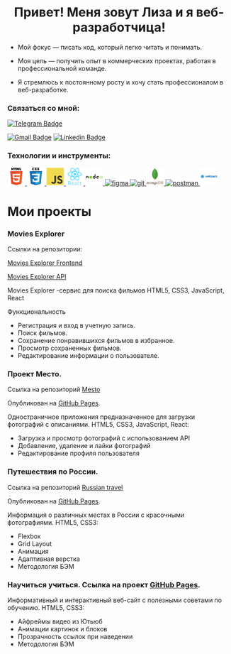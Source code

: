 <h1 align="center">Привет! Меня зовут Лиза и я веб-разработчица!</h1> 

- Мой фокус — писать код, который легко читать и понимать.

- Моя цель — получить опыт в коммерческих проектах, работая в профессиональной команде.
  
- Я стремлюсь к постоянному росту и хочу стать профессионалом в веб-разработке.

 <h3 align="left">Связаться со мной:</h3>

 [![Telegram Badge](https://img.shields.io/badge/-LizaPleshakova-blue?style=flat&logo=Telegram&logoColor=white)](https://t.me/LizaPleshakova) 

 [![Gmail Badge](https://img.shields.io/badge/Gmail-D14836?style=for-the-badge&logo=gmail&logoColor=white)](mailto:liza.pleshakova@gmail.com) [![Linkedin Badge](https://img.shields.io/badge/LinkedIn-0077B5?style=for-the-badge&logo=linkedin&logoColor=white)](https://www.linkedin.com/in/elizaveta-pleshakova-83516566/) 


 <h3 align="left">Технологии и инструменты:</h3>
 <a href="https://www.w3.org/html/" target="_blank" rel="noreferrer"> <img src="https://raw.githubusercontent.com/devicons/devicon/master/icons/html5/html5-original-wordmark.svg" alt="html5" width="40" height="40"/> </a> 
 <a href="https://www.w3schools.com/css/" target="_blank" rel="noreferrer"> <img src="https://raw.githubusercontent.com/devicons/devicon/master/icons/css3/css3-original-wordmark.svg" alt="css3" width="40" height="40"/> </a> 
 <a href="https://developer.mozilla.org/en-US/docs/Web/JavaScript" target="_blank" rel="noreferrer"> <img src="https://raw.githubusercontent.com/devicons/devicon/master/icons/javascript/javascript-original.svg" alt="javascript" width="40" height="40"/> </a> 
 <a href="https://reactjs.org/" target="_blank" rel="noreferrer"> <img src="https://raw.githubusercontent.com/devicons/devicon/master/icons/react/react-original-wordmark.svg" alt="react" width="40" height="40"/> </a> 
 <a href="https://nodejs.org" target="_blank" rel="noreferrer"> <img src="https://raw.githubusercontent.com/devicons/devicon/master/icons/nodejs/nodejs-original-wordmark.svg" alt="nodejs" width="40" height="40"/> </a>
 <a href="https://www.figma.com/" target="_blank" rel="noreferrer"> <img src="https://www.vectorlogo.zone/logos/figma/figma-icon.svg" alt="figma" width="40" height="40"/> </a> <a href="https://git-scm.com/" target="_blank" rel="noreferrer"> <img src="https://www.vectorlogo.zone/logos/git-scm/git-scm-icon.svg" alt="git" width="40" height="40"/> </a> 
 <a href="https://www.mongodb.com/" target="_blank" rel="noreferrer"> <img src="https://raw.githubusercontent.com/devicons/devicon/master/icons/mongodb/mongodb-original-wordmark.svg" alt="mongodb" width="40" height="40"/> </a> 
 <a href="https://postman.com" target="_blank" rel="noreferrer"> <img src="https://www.vectorlogo.zone/logos/getpostman/getpostman-icon.svg" alt="postman" width="40" height="40"/> </a> 
 <a href="https://webpack.js.org" target="_blank" rel="noreferrer"> <img src="https://raw.githubusercontent.com/devicons/devicon/d00d0969292a6569d45b06d3f350f463a0107b0d/icons/webpack/webpack-original-wordmark.svg" alt="webpack" width="40" height="40"/> </a> 

 
# Мои проекты
      
 ### Movies Explorer
  Ссылки на репозитории: 
  
  [Movies Explorer Frontend](https://github.com/lizapleshakova/movies-explorer-frontend)
  
  [Movies Explorer API](https://github.com/lizapleshakova/movies-explorer-api)
  
Movies Explorer -сервис для поиска фильмов
  HTML5, CSS3, JavaScript, React
  
Функциональность

- Регистрация и вход в учетную запись.
- Поиск фильмов.
- Сохранение понравившихся фильмов в избранное.
- Просмотр сохраненных фильмов.
- Редактирование информации о пользователе.

### Проект Место.
   
   Ссылка на репозиторий [Mesto](https://github.com/lizapleshakova/mesto-react)
   
   Опубликован на [GitHub Pages](https://lizapleshakova.github.io/mesto-react/).
   
   Одностраничное приложения предназначенное для загрузки фотографий с описаниями. 
    HTML5, CSS3, JavaScript, React: 
  - Загрузка и просмотр фотографий с использованием API
  - Добавление, удаление и лайки фотографий
  - Редактирование профиля пользователя


### Путешествия по России. 
  
  Ссылка на репозиторий [Russian travel](https://github.com/lizapleshakova/russian-travel) 
  
  Опубликован на [GitHub Pages](https://lizapleshakova.github.io/russian-travel/).
  
  Информация о различных местах в России с красочными фотографиями.
  HTML5, CSS3: 
  - Flexbox
  - Grid Layout
  - Анимация
  - Адаптивная верстка
  - Методология БЭМ
  
### Научиться учиться. Ссылка на проект [GitHub Pages](lizapleshakova.github.io/how-to-learn/).
  Информативный и интерактивный веб-сайт с полезными советами по обучению.
  HTML5, CSS3: 
  - Айфреймы видео из Ютьюб
  - Анимации картинок и блоков
  - Прозрачность ссылок при наведении
  - Методология БЭМ


  
 

